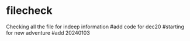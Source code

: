 # filecheck
Checking all the file for indeep information
#add code for dec20
#starting for new adventure
#add 20240103
